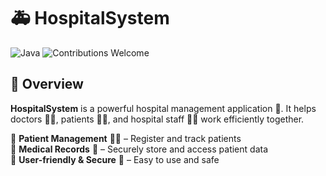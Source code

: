 # 🚑 HospitalSystem

![Java](https://img.shields.io/badge/Java-11%2B-blue.svg) ![Contributions Welcome](https://img.shields.io/badge/Contributions-Welcome-orange.svg)

## 🏥 Overview

**HospitalSystem** is a powerful hospital management application 🏨. It helps doctors 👨‍⚕️, patients 🧑‍🦱, and hospital staff 🏃‍♂️ work efficiently together.  

🔹 **Patient Management** 👩‍⚕️ – Register and track patients  
🔹 **Medical Records** 📁 – Securely store and access patient data  
🔹 **User-friendly & Secure** 🔐 – Easy to use and safe  

